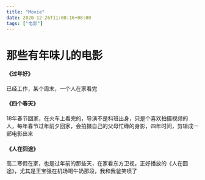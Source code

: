 ```yaml
---
title: "Movie"
date: 2020-12-26T11:08:16+08:00
tags: ["电影"]
---
```


# 那些有年味儿的电影

#### 《过年好》

已经工作，某个周末，一个人在家看完

#### 《四个春天》

18年春节回家，在火车上看完的，导演不是科班出身，只是个喜欢拍摄视频的人，每年春节过年前夕回家，会拍摄自己的父母忙碌的身影，四年时间，剪辑成一部电影出来

#### 《人在囧途》

高二寒假在家，也是过年前的那些天，在家看东方卫视，正好播放的《人在囧途》，尤其是王宝强在机场喝牛奶那段，我和我爸笑喷了
